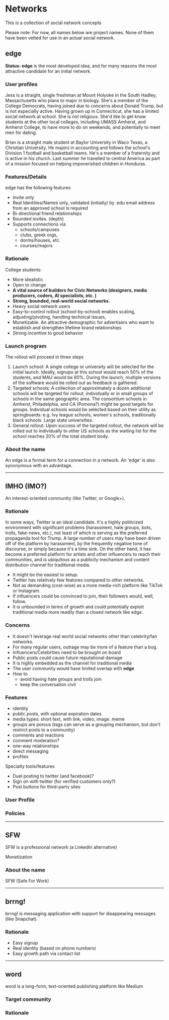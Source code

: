 # Networks

This is a collection of social network concepts

Please note: For now, all names below are project names. None of them have been vetted for use in an actual social network.

## edge

**Status: edge** is the most developed idea, and for many reasons the most attractive candidate for an initial network.

### User profiles

Jess is a straight, single freshman at Mount Holyoke in the South Hadley, Massachusetts who plans to major in biology. She's a member of the College Democrats, having joined due to concerns about Donald Trump, but is not especially active. Having grown up in Connecticut, she has a limited social network at school. She is not religious. She'd like to get know students at the other local colleges, including UMASS Amherst, and Amherst College, to have more to do on weekends, and potentially to meet men for dating.

Brian is a straight male student at Baylor University  in Waco Texas, a Christian University. He majors in accounting and follows the school's Division 1 football and basketball teams. He's a member of a fraternity and is active in his church.  Last summer he travelled to central America as part of a mission focused on helping impoverished children in Honduras.

### Features/Details

edge has the following features

- Invite only
- Real Identities/Names only, validated (initially) by .edu email address from an approved school is required
- Bi-directional friend relationships
- Bounded invites. (depth)
- Supports connections via 
  - schools/campuses
  - clubs, greek orgs, 
  - dorms/houses, etc.
  - courses/majors

### Rationale

College students:

- More idealistic
- Open to change
- **A vital source of builders for Civic Networks (designers, media producers, coders, AI specialists, etc. )**
- **Strong, bounded, real-world social networks.**
- Heavy social network users
- Easy-to-control rollout (school-by-school) enables scaling, adjusting/pivoting, handling technical issues, 
- Monetizable. An attractive demographic for advertisers who want to establish and strengthen lifetime brand relationships
- Strong incentive to good behavior 

### Launch program

The rollout will proceed in three steps

1. Launch school: A single college or university will be selected for the initial launch. Ideally, signups at this school would reach 50% of the students, and MAU would be 80%. During the launch, multiple versions of the software would be rolled out as feedback is gathered. 
2. Targeted schools: A collection of approximately a dozen additional schools will be targeted for rollout, individually or in small groups of schools in the same geographic area. The consortium schools in Amherst, Philadelphia, and CA (Pomona?) might be good targets for groups. Individual schools would be selected based on their utility as springboards: e.g. Ivy league schools, women's schools, traditionally black schools. Large state universities. 
3. General rollout: Upon success of the targeted rollout, the network will be rolled out to individually to other US schools as the waiting list for the school reaches 20% of the total student body. 

### About the name

An edge is a formal term for a connection in a network. An 'edge' is also synonymous with an advantage. 



---

## IMHO (IMO?)

An interest-oriented community (like Twitter, or Google+).

### Rationale

In some ways, Twitter is an ideal candidate. It's a highly politicized environment with significant problems (harassment, hate groups, bots, trolls, fake-news, etc.), not least of which is serving as the preferred propaganda tool for Trump. A large number of users may have been driven off of the platform by harassment, by the frequently negative tone of discourse, or simply because it's a time sink. On the other hand, it has become a preferred platform for artists and other influencers to reach their communities, and is ubiquitous as a publicity mechanism and content distribution channel for traditional media.

- It might be the easiest to setup. 
- Twitter has relatively few features compared to other networks. 
- Not as demanding (cost-wise) as a more media-rich platform like TikTok or Instagram.
- If influencers could be convinced to join, their followers would, well, follow. 
- It is unbounded in terms of growth and could potentially exploit traditional media more readily than a closed network like edge.

### Concerns

- It doesn't leverage real world social networks other than celebrity/fan networks.
- For many regular users, outrage may be more of a feature than a bug.
- Influencers/Celebrities need to be brought on board 
- Public posts could cause future reputational damage
- It is highly embedded as the channel for traditional media
- The user community would have limited overlap with **edge**
- How to 
  - avoid having hate groups and trolls join
  - keep the conversation civil

### Features

- identity
- public posts, with optional expiration dates
- media types: short text, with link, video, image. meme
- groups are porous (tags can serve as a grouping mechanism, but don't restrict posts to a community)
- comments and reactions
- comment moderation?
- one-way relationships
- direct messaging
- profiles

Specialty tools/features

- Duel posting to twitter (and facebook)?
- Sign on with twitter (for verified customers only?)
- Post buttons for third-party sites

### User Profile

### Policies



------



## SFW

SFW is a professional network (a LinkedIn alternative)

Monetization  

### About the name

SFW (Safe For Work)

------

## brrng!

brrng! is messaging application with support for disappearing messages (like Snapchat).



### Rationale

- Easy signup 
- Real identity (based on phone numbers)
- Easy growth path via contact list

---

## word

word is a long-form, text-oriented publishing platform like Medium



### Target community



### Rationale

